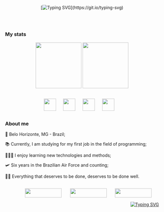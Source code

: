 <div align="center">

[![Typing SVG](https://readme-typing-svg.herokuapp.com?font=Fira+Code&size=30&pause=1000&color=F7F411&width=700&lines=Hi%2C+i'm+Dalmo.+Welcome+to+my+profile!)](https://git.io/typing-svg)
##

</div>

<br>


<div>
  
### My stats

</div>  

<div align="center"> 
  
  [<img height="150em" src="https://github-readme-stats.vercel.app/api?username=DalmoDomingos&theme=highcontrast&border_radius=4&title_color=36BCF7FF&text_color=f2f53f&show_icons=true&icon_color=36BCF7FF"/>](https://github.com/DalmoDomingos)
  [<img height="150em" src="https://github-readme-stats.vercel.app/api/top-langs/?username=DalmoDomingos&theme=highcontrast&title_color=36BCF7FF&text_color=f2f53f&icon_color=36BCF7FF&layout=compact&border_radius=4"/>](https://github.com/DalmoDomingos)

</div>



</div>


<div align="center">
  
  <br><img width="40" src="https://cdn.jsdelivr.net/gh/devicons/devicon/icons/html5/html5-original.svg" />&nbsp;&nbsp;&nbsp;&nbsp;&nbsp;
  <img width="40" src="https://cdn.jsdelivr.net/gh/devicons/devicon/icons/css3/css3-original.svg" />&nbsp;&nbsp;&nbsp;&nbsp;&nbsp;
  <img width="40" src="https://cdn.jsdelivr.net/gh/devicons/devicon/icons/javascript/javascript-original.svg" />&nbsp;&nbsp;&nbsp;&nbsp;&nbsp;
  <img width="40" src="https://cdn.jsdelivr.net/gh/devicons/devicon@latest/icons/nodejs/nodejs-original.svg" />&nbsp;&nbsp;&nbsp;&nbsp;&nbsp;
  
</div>

##

<div>
  
### About me

</div> 

<p>🔺 Belo Horizonte, MG - Brazil;</p>
<p>📚 Currently, I am studying for my first job in the field of programming;</p>
<p>🧑🏾‍💻 I enjoy learning new technologies and methods;</p>
<p>🛩️ Six years in the Brazilian Air Force and counting;</p>
<p>🤜🏾 Everything that deserves to be done, deserves to be done well.</p>
<div align="center">

<div align="right">
  
<br>[<img width="120" height="30" align="center" src="https://img.shields.io/badge/Instagram-E4405F?style=for-the-badge&logo=instagram&logoColor=white" />](https://www.instagram.com/dalmodomingos/)&nbsp;&nbsp;&nbsp;&nbsp;&nbsp;&nbsp;
[<img width="120" height="30" align="center" src="https://img.shields.io/badge/LinkedIn-0077B5?style=for-the-badge&logo=linkedin&logoColor=white" />](https://www.linkedin.com/in/dalmodomingos/)&nbsp;&nbsp;&nbsp;&nbsp;&nbsp;&nbsp;
[<img width="120" height="30" align="center" src="https://img.shields.io/badge/Steam-000000?style=for-the-badge&logo=steam&logoColor=white" />](https://steamcommunity.com/profiles/76561198315048758/)&nbsp;&nbsp;&nbsp;&nbsp;&nbsp;&nbsp;

</div>

<div align="right">
  
<a href="https://git.io/typing-svg"><img src="https://readme-typing-svg.herokuapp.com?font=Bebas+Neue&pause=1000&width=435&lines=Whatever+happens%2C+happens...+" alt="Typing SVG" /></a>

</div>

